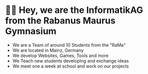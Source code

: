 # 👋🏻 Hey, we are the InformatikAG from the Rabanus Maurus Gymnasium

<!-- add image -->

- We are a Team of around 10 Students from the "RaMa"
- We are located in Mainz, Germany
- We develop Websites, Games, Tools and more
- We Teach new students developing and exchange ideas
- We meet one a week at school and work on our projects
